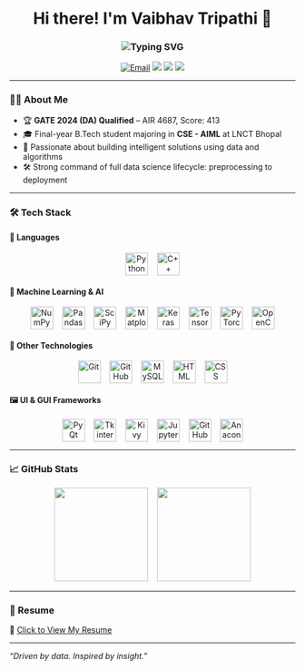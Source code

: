 <h1 align="center">Hi there! I'm Vaibhav Tripathi 👋</h1>

<h3 align="center">
  <img src="https://readme-typing-svg.demolab.com?font=Fira+Code&size=22&duration=2500&pause=800&color=1E90FF&center=true&width=435&lines=Data+Scientist;Machine+Learning+Engineer" alt="Typing SVG" />
</h3>

<p align="center">
  <p align="center">
  <a href="mailto:vaibhav973vaibhav@gmail.com"><img src="https://img.shields.io/badge/email-%23D14836.svg?style=for-the-badge&logo=Gmail&logoColor=white" alt="Email" /></a>
  <a href="https://www.linkedin.com/in/vaibhav7tripathi/"><img src="https://img.shields.io/badge/linkedin-%230077B5.svg?style=for-the-badge&logo=Linkedin&logoColor=white"/></a>
  <a href="https://github.com/Vaibhav7Tripathi"><img src="https://img.shields.io/badge/github-%23121011.svg?style=for-the-badge&logo=Github&logoColor=white"/></a>
  <a href="https://www.instagram.com/vxibhxv_vt"><img src="https://img.shields.io/badge/instagram-%23E4405F.svg?style=for-the-badge&logo=Instagram&logoColor=white"/></a>
</p>

---

### 👨‍💻 About Me
- 🏆 **GATE 2024 (DA) Qualified** – AIR 4687, Score: 413  
- 🎓 Final-year B.Tech student majoring in **CSE - AIML** at LNCT Bhopal  
- 🧠 Passionate about building intelligent solutions using data and algorithms  
- 🛠️ Strong command of full data science lifecycle: preprocessing to deployment  

---

### 🛠️ Tech Stack

#### 🚀 Languages
<p align="center">
  <img src="https://cdn.jsdelivr.net/gh/devicons/devicon/icons/python/python-original.svg" width="40" height="40" style="vertical-align:middle;" alt="Python"/>
  &nbsp;&nbsp;
  <img src="https://cdn.jsdelivr.net/gh/devicons/devicon/icons/cplusplus/cplusplus-original.svg" width="40" height="40" style="vertical-align:middle;" alt="C++"/>
</p>

#### 🤖 Machine Learning & AI
<p align="center">
  <img src="https://cdn.jsdelivr.net/gh/devicons/devicon/icons/numpy/numpy-original.svg" width="40" height="40" style="vertical-align:middle;" alt="NumPy"/>
  &nbsp;&nbsp;
  <img src="https://cdn.jsdelivr.net/gh/devicons/devicon/icons/pandas/pandas-original.svg" width="40" height="40" style="vertical-align:middle;" alt="Pandas"/>
  &nbsp;&nbsp;
  <img src="https://chanzuckerberg.com/wp-content/uploads/2022/11/scipy_logo.png" width="40" height="40" style="vertical-align:middle;" alt="SciPy"/>
  &nbsp;&nbsp;
  <img src="https://cdn.jsdelivr.net/gh/devicons/devicon/icons/matplotlib/matplotlib-original.svg" width="40" height="40" style="vertical-align:middle;" alt="Matplotlib"/>
  &nbsp;&nbsp;
  <img src="https://cdn.jsdelivr.net/gh/devicons/devicon/icons/keras/keras-original.svg" width="40" height="40" style="vertical-align:middle;" alt="Keras"/>
  &nbsp;&nbsp;
  <img src="https://cdn.jsdelivr.net/gh/devicons/devicon/icons/tensorflow/tensorflow-original.svg" width="40" height="40" style="vertical-align:middle;" alt="TensorFlow"/>
  &nbsp;&nbsp;
  <img src="https://cdn.jsdelivr.net/gh/devicons/devicon/icons/pytorch/pytorch-original.svg" width="40" height="40" style="vertical-align:middle;" alt="PyTorch"/>
  &nbsp;&nbsp;
  <img src="https://cdn.jsdelivr.net/gh/devicons/devicon/icons/opencv/opencv-original.svg" width="40" height="40" style="vertical-align:middle;" alt="OpenCV"/>
</p>

#### 🧰 Other Technologies
<p align="center">
  <img src="https://cdn.jsdelivr.net/gh/devicons/devicon/icons/git/git-original.svg" width="40" height="40" style="vertical-align:middle;" alt="Git"/>
  &nbsp;&nbsp;
  <img src="https://cdn.jsdelivr.net/gh/devicons/devicon/icons/github/github-original.svg" width="40" height="40" style="vertical-align:middle;" alt="GitHub"/>
  &nbsp;&nbsp;
  <img src="https://cdn.jsdelivr.net/gh/devicons/devicon/icons/mysql/mysql-original.svg" width="40" height="40" style="vertical-align:middle;" alt="MySQL"/>
  &nbsp;&nbsp;
  <img src="https://cdn.jsdelivr.net/gh/devicons/devicon/icons/html5/html5-original.svg" width="40" height="40" style="vertical-align:middle;" alt="HTML"/>
  &nbsp;&nbsp;
  <img src="https://cdn.jsdelivr.net/gh/devicons/devicon/icons/css3/css3-original.svg" width="40" height="40" style="vertical-align:middle;" alt="CSS"/>
</p>

#### 🖼️ UI & GUI Frameworks
<p align="center">
  <img src="https://banner2.cleanpng.com/20180508/zfw/kisspng-pyqt-pyside-widget-toolkit-graphical-user-interfac-5af1dc19d055b9.5854228115257999618534.jpg" width="40" height="40" style="vertical-align:middle;" alt="PyQt"/>
  &nbsp;&nbsp;
  <img src="https://w7.pngwing.com/pngs/679/344/png-transparent-wing-ide-integrated-development-environment-python-computer-software-eric-raspberry-miscellaneous-monochrome-computer-program.png" width="40" height="40" style="vertical-align:middle;" alt="Tkinter"/>
  &nbsp;&nbsp;
  <img src="https://kivy.org/logos/kivy-logo-black-64.png" width="40" height="40" style="vertical-align:middle;" alt="Kivy"/>
  &nbsp;&nbsp;
  <img src="https://jupyter.org/assets/homepage/main-logo.svg" width="40" height="40" style="vertical-align:middle;" alt="Jupyter"/>
  &nbsp;&nbsp;
  <img src="https://cdn.jsdelivr.net/gh/devicons/devicon/icons/github/github-original.svg" width="40" height="40" style="vertical-align:middle;" alt="GitHub"/>
  &nbsp;&nbsp;
  <img src="https://cdn.jsdelivr.net/gh/devicons/devicon/icons/anaconda/anaconda-original.svg" width="40" height="40" style="vertical-align:middle;" alt="Anaconda"/>
</p>

---

### 📈 GitHub Stats

<p align="center">
  <img src="https://github-readme-stats.vercel.app/api?username=Vaibhav7Tripathi&show_icons=true&theme=radical&count_private=true&cache_seconds=3600" height="165"/>
  &nbsp;&nbsp;
  <img src="https://github-readme-stats.vercel.app/api/top-langs/?username=Vaibhav7Tripathi&layout=compact&theme=radical&cache_seconds=3600" height="165"/>
</p>

---

### 📄 Resume

🔗 [Click to View My Resume](https://drive.google.com/file/d/1fGlTF-IDRGzBEv7QzpVnnJHaEjLNcmxX/view?usp=sharing)

---

_“Driven by data. Inspired by insight.”_
